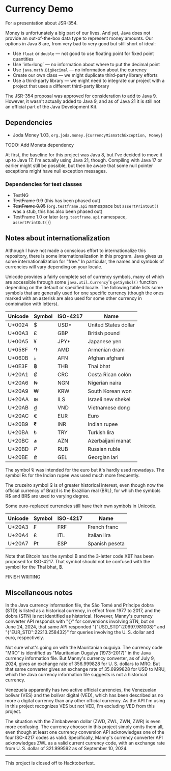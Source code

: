 # Currency Demo

For a presentation about JSR-354.

Money is unfortunately a big part of our lives. And yet, Java does not provide 
an out-of-the-box data type to represent money amounts. Our options in Java 8 
are, from very bad to very good but still short of ideal:

* Use `float` or `double` &mdash; not good to use floating point for fixed point 
quantities
* Use 'int` or `long` &mdash; no information about where to put the decimal 
point
* Use `java.math.BigDecimal` &mdash; no information about the currency
* Create our own class &mdash; we might duplicate third-party library efforts
* Use a third-party library &mdash; we might need to integrate our project with 
a project that uses a different third-party library

The JSR-354 proposal was approved for consideration to add to Java 9. However, 
it wasn't actually added to Java 9, and as of Java 21 it is still not an 
official part of the Java Development Kit.

## Dependencies

* Joda Money 1.03, `org.joda.money.{CurrencyMismatchException, Money}`

TODO: Add Moneta dependency

At first, the baseline for this project was Java 8, but I've decided to move it 
up to Java 17. I'm actually using Java 21, though. Compiling with Java 17 or 
earlier might still be possible, but then be aware that some null pointer 
exceptions might have null exception messages.

### Dependencies for test classes

* TestNG
* ~~TestFrame 0.9~~ (this has been phased out)
* ~~TestFrame 0.95~~ (`org.testframe.api` namespace but `assertPrintOut()` was a 
stub, this has also been phased out)
* TestFrame 1.0 or later (`org.testframe.api` namespace, `assertPrintOut()`)

## Notes about internationalization

Although I have not made a conscious effort to internationalize this repository, 
there is some internationalization in this program. Java gives us some 
internationalization for "free." In particular, the names and symbols of 
currencies will vary depending on your locale.

Unicode provides a fairly complete set of currency symbols, many of which are 
accessible through some `java.util.Currency`'s `getSymbol()` function depending 
on the default or specified locale. The following table lists some symbols that 
are generally used for one specific currency (though the ones marked with an 
asterisk are also used for some other currency in combination with letters).

| Unicode | Symbol   | ISO-4217 | Name                     |
|---------|----------|----------|--------------------------|
| U+0024  | $        | USD*     | United States dollar     |
| U+00A3  | &pound;  | GBP      | British pound            |
| U+00A5  | &yen;    | JPY*     | Japanese yen             |
| U+058F  | &#x58F;  | AMD      | Armenian dram            |
| U+060B  | &#x60B;  | AFN      | Afghan afghani           |
| U+0E3F  | &#xE3F;  | THB      | Thai bhat                |
| U+20A1  | &#x20A1; | CRC      | Costa Rican col&oacute;n |
| U+20A6  | &#x20A6; | NGN      | Nigerian naira           |
| U+20A9  | &#x20A9; | KRW      | South Korean won         |
| U+20AA  | &#x20AA; | ILS      | Israeli new shekel       |
| U+20AB  | &#x20AB; | VND      | Vietnamese dong          |
| U+20AC  | &euro;   | EUR      | Euro                     |
| U+20B9  | &#x20B9; | INR      | Indian rupee             |
| U+20BA  | &#x20BA; | TRY      | Turkish lira             |
| U+20BC  | &#x20BC; | AZN      | Azerbaijani manat        |
| U+20BD  | &#x20BD; | RUB      | Russian ruble            |
| U+20BE  | &#x20BE; | GEL      | Georgian lari            |

The symbol &#x20A0; was intended for the euro but it's hardly used nowadays. The 
symbol &#x20A8; for the Indian rupee was used much more frequently.

The cruzeiro symbol &#x20A2; is of greater historical interest, even though now 
the official currency of Brazil is the Brazilian real (BRL), for which the 
symbols R$ and BR$ are used to varying degree.

Some euro-replaced currencies still have their own symbols in Unicode.

| Unicode | Symbol   | ISO-4217 | Name           |
|---------|----------|----------|----------------|
| U+20A3  | &#x20A3; | FRF      | French franc   |
| U+20A4  | &#x20A4; | ITL      | Italian lira   |
| U+20A7  | &#x20A7; | ESP      | Spanish peseta |

Note that Bitcoin has the symbol &#x20BF; and the 3-letter code XBT has been 
proposed for ISO-4217. That symbol should not be confused with the symbol for 
the Thai bhat, &#xE3F;.

FINISH WRITING

## Miscellaneous notes

In the Java currency information file, the S&atilde;o Tom&eacute; and 
Pr&iacute;ncipe dobra (STD) is listed as a historical currency, in effect from 
1977 to 2017, and the dobra (STN) is not identified as historical. However, 
Manny's currency converter API responds with "\{\}" for conversions involving 
STN, but on June 24, 2024, that same API responded "\{"USD_STD":20697.981008\}" 
and "\{"EUR_STD":22213.258432\}" for queries involving the U.&nbsp;S. dollar and 
euro, respectively.

Not sure what's going on with the Mauritanian ouguiya. The currency code "MRO" 
is identified as "Mauritanian Ouguiya (1973–2017)" in the Java currency 
information file. But Manny's currency converter, as of July 9, 2024, gives an 
exchange rate of 356.999828 for U.&nbsp;S. dollars to MRO. But that same 
converter gives an exchange rate of 35.6999828 for USD to MRU, which the Java 
currency information file suggests is not a historical currency.

Venezuela apparently has two active official currencies, the Venezuelan 
bol&iacute;var (VES) and the bol&iacute;var digital (VED), which has been 
described as no more a digital currency than any other official currency. As the 
API I'm using in this project recognizes VES but not VED, I'm excluding VED from 
this project.

The situation with the Zimbabwean dollar (ZWD, ZWL, ZWN, ZWR) is even more 
confusing. The currency chooser in this project simply omits them all, even 
though at least one currency conversion API acknowledges one of the four 
ISO-4217 codes as valid. Specifically, Manny's currency converter API 
acknowledges ZWL as a valid current currency code, with an exchange rate from 
U.&nbsp;S. dollar of 321.999592 as of September 10, 2024.

----

This project is closed off to Hacktoberfest.

